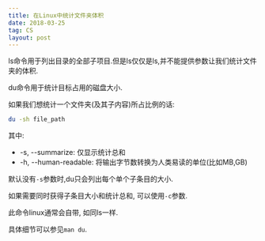```yaml
---
title: 在Linux中统计文件夹体积
date: 2018-03-25
tag: CS
layout: post
---
```


ls命令用于列出目录的全部子项目.但是ls仅仅是ls,并不能提供参数让我们统计文件夹的体积.

du命令用于统计目标占用的磁盘大小.

如果我们想统计一个文件夹(及其子内容)所占比例的话:

``` bash
du -sh file_path
```

其中:

* -s, --summarize: 仅显示统计总和
* -h, --human-readable: 将输出字节数转换为人类易读的单位(比如MB,GB)

默认没有`-s`参数时,du只会列出每个单个子条目的大小.

如果需要同时获得子条目大小和统计总和, 可以使用`-c`参数.

此命令linux通常会自带, 如同ls一样.

具体细节可以参见`man du`.

